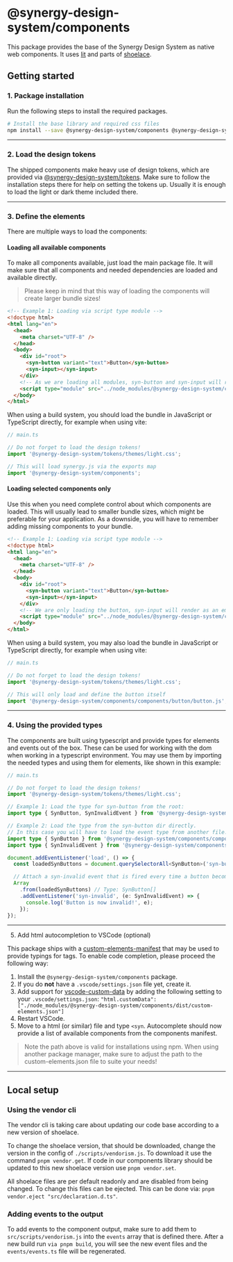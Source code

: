 # @synergy-design-system/components

This package provides the base of the Synergy Design System as native web components.
It uses [lit](https://www.lit.dev) and parts of [shoelace](https://shoelace.style/).

## Getting started

### 1. Package installation

Run the following steps to install the required packages.

```bash
# Install the base library and required css files
npm install --save @synergy-design-system/components @synergy-design-system/tokens
```

---

### 2. Load the design tokens

The shipped components make heavy use of design tokens, which are provided via [@synergy-design-system/tokens](https://github.com/SickDesignSystem/synergy/tree/main/packages/tokens). Make sure to follow the installation steps there for help on setting the tokens up. Usually it is enough to load the light or dark theme included there.

---

### 3. Define the elements

There are multiple ways to load the components:

#### Loading all available components

To make all components available, just load the main package file. It will make sure that all components and needed dependencies are loaded and available directly.

> Please keep in mind that this way of loading the components will create larger bundle sizes!

```html
<!-- Example 1: Loading via script type module -->
<!doctype html>
<html lang="en">
  <head>
    <meta charset="UTF-8" />
  </head>
  <body>
    <div id="root">
      <syn-button variant="text">Button</syn-button>
      <syn-input></syn-input>
    </div>
    <!-- As we are loading all modules, syn-button and syn-input will render correctly -->
    <script type="module" src="../node_modules/@synergy-design-system/components/dist/synergy.js"></script>
  </body>
</html>
```

When using a build system, you should load the bundle in JavaScript or TypeScript directly, for example when using vite:

```typescript
// main.ts

// Do not forget to load the design tokens!
import '@synergy-design-system/tokens/themes/light.css';

// This will load synergy.js via the exports map
import '@synergy-design-system/components';
```

#### Loading selected components only

Use this when you need complete control about which components are loaded. This will usually lead to smaller bundle sizes, which might be preferable for your application. As a downside, you will have to remember adding missing components to your bundle.

```html
<!-- Example 1: Loading via script type module -->
<!doctype html>
<html lang="en">
  <head>
    <meta charset="UTF-8" />
  </head>
  <body>
    <div id="root">
      <syn-button variant="text">Button</syn-button>
      <syn-input></syn-input>
    </div>
    <!-- We are only loading the button, syn-input will render as an empty div! -->
    <script type="module" src="../node_modules/@synergy-design-system/components/dist/components/button/button.js"></script>
  </body>
</html>
```

When using a build system, you may also load the bundle in JavaScript or TypeScript directly, for example when using vite:

```typescript
// main.ts

// Do not forget to load the design tokens!
import '@synergy-design-system/tokens/themes/light.css';

// This will only load and define the button itself
import '@synergy-design-system/components/components/button/button.js';
```

---

### 4. Using the provided types

The components are built using typescript and provide types for elements and events out of the box. These can be used for working with the dom when working in a typescript environment. You may use them by importing the needed types and using them for elements, like shown in this example:

```typescript
// main.ts

// Do not forget to load the design tokens!
import '@synergy-design-system/tokens/themes/light.css';

// Example 1: Load the type for syn-button from the root:
import type { SynButton, SynInvalidEvent } from '@synergy-design-system/components';

// Example 2: Load the type from the syn-button dir directly.
// In this case you will have to load the event type from another file!
import type { SynButton } from '@synergy-design-system/components/components/button/button';
import type { SynInvalidEvent } from '@synergy-design-system/components/events/syn-invalid';

document.addEventListener('load', () => {
  const loadedSynButtons = document.querySelectorAll<SynButton>('syn-button');

  // Attach a syn-invalid event that is fired every time a button becomes invalid
  Array
    .from(loadedSynButtons) // Type: SynButton[]
    .addEventListener('syn-invalid', (e: SynInvalidEvent) => {
      console.log('Button is now invalid!', e);
    });
});
```

---

5. Add html autocompletion to VSCode (optional)

This package ships with a [custom-elements-manifest](https://github.com/webcomponents/custom-elements-manifest) that may be used to provide typings for tags. To enable code completion, please proceed the following way:

1. Install the `@synergy-design-system/components` package.
2. If you do **not** have a `.vscode/settings.json` file yet, create it.
3. Add support for [vscode-custom-data](https://github.com/microsoft/vscode-custom-data) by adding the following setting to your `.vscode/settings.json`: `"html.customData": ["./node_modules/@synergy-design-system/components/dist/custom-elements.json"]`
4. Restart VSCode.
5. Move to a html (or similar) file and type `<syn`. Autocomplete should now provide a list of available components from the components manifest.

> Note the path above is valid for installations using npm.
> When using another package manager, make sure to adjust the path to the custom-elements.json file to suite your needs!

---

## Local setup

### Using the vendor cli

The vendor cli is taking care about updating our code base according to a new version of shoelace.

To change the shoelace version, that should be downloaded, change the version in the config of `./scripts/vendorism.js`.
To download it use the command `pnpm vendor.get`.
If code in our components library should be updated to this new shoelace version use `pnpm vendor.set`.

All shoelace files are per default readonly and are disabled from being changed. To change this files can be ejected. This can be done via:
`pnpm vendor.eject "src/declaration.d.ts"`.

### Adding events to the output

To add events to the component output, make sure to add them to `src/scripts/vendorism.js` into the `events` array that is defined there. After a new build run `via pnpm build`, you will see the new event files and the `events/events.ts` file will be regenerated.
